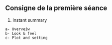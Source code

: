 ## Consigne de la première séance

1. Instant summary

```
a- Overveiw
b- Look & feel
c- Plot and setting
```
